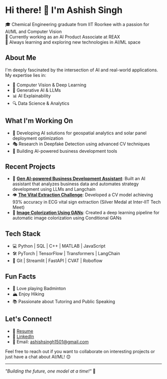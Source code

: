 # Hi there! 👋 I'm Ashish Singh

🎓 Chemical Engineering graduate from IIT Roorkee with a passion for AI/ML and Computer Vision  
💼 Currently working as an AI Product Associate at REAX  
🌱 Always learning and exploring new technologies in AI/ML space

## About Me
I'm deeply fascinated by the intersection of AI and real-world applications. My expertise lies in:
- 🤖 Computer Vision & Deep Learning
- 🧠 Generative AI & LLMs
- 📊 AI Explainability
- 🔍 Data Science & Analytics

## What I'm Working On
- 🚀 Developing AI solutions for geospatial analytics and solar panel deployment optimization
- 🎭 Research in Deepfake Detection using advanced CV techniques
- 🤝 Building AI-powered business development tools

## Recent Projects
- 🤖 [**Gen AI-powered Business Development Assistant**](https://github.com/morancium/hack): Built an AI assistant that analyzes business data and automates strategy development using LLMs and Langchain
- 👁️ [**The Vital Extraction Challenge**](https://github.com/morancium/Inter-IIT-Vital-Extraction-Challenge-IIT-Roorkee): Developed a CV model achieving 93% accuracy in ECG vital sign extraction (Silver Medal at Inter-IIT Tech Meet)
- 🎨 [**Image Colorization Using GANs**](https://github.com/morancium/Image_Colorization): Created a deep learning pipeline for automatic image colorization using Conditional GANs

## Tech Stack
- 💻 Python | SQL | C++ | MATLAB | JavaScript
- 🛠️ PyTorch | TensorFlow | Transformers | LangChain
- 🔧 Git | Streamlit | FastAPI | CVAT | Roboflow

## Fun Facts
- 🏸 Love playing Badminton
- 🏔️ Enjoy Hiking
- 📚 Passionate about Tutoring and Public Speaking

## Let's Connect!
- 📄 [Resume](https://drive.google.com/file/d/1SCVdlhzP9dBMNA-oBJ6U0pgpj8GxyTzS/view?usp=sharing)
- 💼 [LinkedIn](https://www.linkedin.com/in/ashishsingh1501/)
- 📧 Email: ashishsingh1501@gmail.com

Feel free to reach out if you want to collaborate on interesting projects or just have a chat about AI/ML! 😊

---
*"Building the future, one model at a time!"* 🚀
